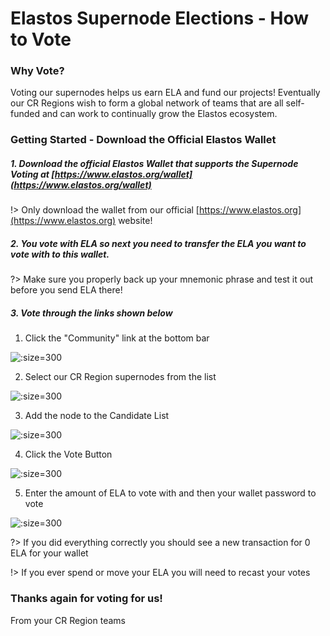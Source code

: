 
# Elastos Supernode Elections - How to Vote

### Why Vote?

Voting our supernodes helps us earn ELA and fund our projects! Eventually our CR Regions
wish to form a global network of teams that are all self-funded and can work to continually
grow the Elastos ecosystem.

### Getting Started - Download the Official Elastos Wallet

##### 1. Download the official Elastos Wallet that supports the Supernode Voting at&nbsp;[https://www.elastos.org/wallet](https://www.elastos.org/wallet)

!> Only download the wallet from our official&nbsp;[https://www.elastos.org](https://www.elastos.org) website!


##### 2. You vote with ELA so next you need to transfer the ELA you want to vote with to this wallet. 

?> Make sure you properly back up your mnemonic phrase and test it out before you send ELA there!

##### 3. Vote through the links shown below

1. Click the "Community" link at the bottom bar

  ![](https://www.cyberrepublic.org/cr-regions/images/howtovote-1.png ':size=300')   

2. Select our CR Region supernodes from the list

  ![](https://www.cyberrepublic.org/cr-regions/images/howtovote-2.png ':size=300')
  
3. Add the node to the Candidate List

  ![](https://www.cyberrepublic.org/cr-regions/images/howtovote-3.png ':size=300')
  
4. Click the Vote Button

  ![](https://www.cyberrepublic.org/cr-regions/images/howtovote-4.png ':size=300')
  
5. Enter the amount of ELA to vote with and then your wallet password to vote

  ![](https://www.cyberrepublic.org/cr-regions/images/howtovote-5.png ':size=300')

?> If you did everything correctly you should see a new transaction for 0 ELA for your wallet

!> If you ever spend or move your ELA you will need to recast your votes

### Thanks again for voting for us!

From your CR Region teams


 


